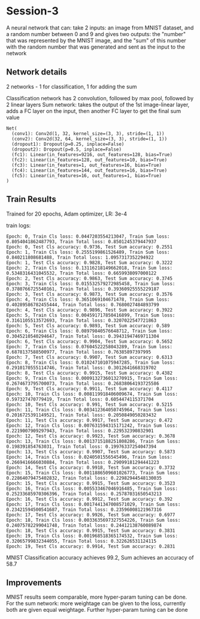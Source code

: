 # Session-3

A neural network that can:
take 2 inputs:
    an image from MNIST dataset, and
    a random number between 0 and 9
and gives two outputs:
    the "number" that was represented by the MNIST image, and
    the "sum" of this number with the random number that was generated and sent as the input to the network

## Network details

2 networks - 1 for classification, 1 for adding the sum

Classification network has 2 convolution, followed by max pool, followed by 2 linear layers
Sum network: takes the output of the 1st image-linear layer, adds a FC layer on the input, then another FC layer to get the final sum value

```
Net(
  (conv1): Conv2d(1, 32, kernel_size=(3, 3), stride=(1, 1))
  (conv2): Conv2d(32, 64, kernel_size=(3, 3), stride=(1, 1))
  (dropout1): Dropout(p=0.25, inplace=False)
  (dropout2): Dropout(p=0.5, inplace=False)
  (fc1): Linear(in_features=9216, out_features=128, bias=True)
  (fc2): Linear(in_features=128, out_features=10, bias=True)
  (fc3): Linear(in_features=1, out_features=16, bias=True)
  (fc4): Linear(in_features=144, out_features=16, bias=True)
  (fc5): Linear(in_features=16, out_features=1, bias=True)
)
```

## Train Results

Trained for 20 epochs, Adam optimizer, LR: 3e-4

train logs:

```
Epoch: 0, Train Cls loss: 0.0447203554213047, Train Sum loss: 0.8054041862487793, Train Total loss: 0.8501245379447937
Epoch: 0, Test Cls accuracy: 0.9736, Test Sum accuracy: 0.2551
Epoch: 1, Train Cls loss: 0.2555199861526489, Train Sum loss: 0.840211808681488, Train Total loss: 1.0957317352294922
Epoch: 1, Test Cls accuracy: 0.9828, Test Sum accuracy: 0.3222
Epoch: 2, Train Cls loss: 0.13116218149662018, Train Sum loss: 0.5348316431045532, Train Total loss: 0.6659938097000122
Epoch: 2, Test Cls accuracy: 0.9863, Test Sum accuracy: 0.3745
Epoch: 3, Train Cls loss: 0.015532579272985458, Train Sum loss: 0.3780766725540161, Train Total loss: 0.39360925555229187
Epoch: 3, Test Cls accuracy: 0.9873, Test Sum accuracy: 0.3576
Epoch: 4, Train Cls loss: 0.3651069104671478, Train Sum loss: 0.40289586782455444, Train Total loss: 0.7680027484893799
Epoch: 4, Test Cls accuracy: 0.9896, Test Sum accuracy: 0.3922
Epoch: 5, Train Cls loss: 0.004591717850416899, Train Sum loss: 0.3161105513572693, Train Total loss: 0.3207022547721863
Epoch: 5, Test Cls accuracy: 0.9893, Test Sum accuracy: 0.589
Epoch: 6, Train Cls loss: 0.08979840576648712, Train Sum loss: 0.3045210540294647, Train Total loss: 0.39431947469711304
Epoch: 6, Test Cls accuracy: 0.9904, Test Sum accuracy: 0.5652
Epoch: 7, Train Cls loss: 0.07604522258043289, Train Sum loss: 0.6878137588500977, Train Total loss: 0.76385897397995
Epoch: 7, Test Cls accuracy: 0.9907, Test Sum accuracy: 0.6313
Epoch: 8, Train Cls loss: 0.010247101075947285, Train Sum loss: 0.2910170555114746, Train Total loss: 0.3012641668319702
Epoch: 8, Test Cls accuracy: 0.9915, Test Sum accuracy: 0.4382
Epoch: 9, Train Cls loss: 0.0009132736013270915, Train Sum loss: 0.2674673795700073, Train Total loss: 0.26838064193725586
Epoch: 9, Test Cls accuracy: 0.9911, Test Sum accuracy: 0.4117
Epoch: 10, Train Cls loss: 0.008119918406009674, Train Sum loss: 0.597327470779419, Train Total loss: 0.6054474115371704
Epoch: 10, Test Cls accuracy: 0.991, Test Sum accuracy: 0.5215
Epoch: 11, Train Cls loss: 0.003412364050745964, Train Sum loss: 0.2016725391149521, Train Total loss: 0.2050849050283432
Epoch: 11, Test Cls accuracy: 0.9917, Test Sum accuracy: 0.472
Epoch: 12, Train Cls loss: 0.007631594315171242, Train Sum loss: 0.2219007909297943, Train Total loss: 0.229532390832901
Epoch: 12, Test Cls accuracy: 0.9923, Test Sum accuracy: 0.3678
Epoch: 13, Train Cls loss: 0.0013715188251808286, Train Sum loss: 0.198391854763031, Train Total loss: 0.19976337254047394
Epoch: 13, Test Cls accuracy: 0.9907, Test Sum accuracy: 0.5873
Epoch: 14, Train Cls loss: 0.0240501556545496, Train Sum loss: 0.2669416666030884, Train Total loss: 0.29099181294441223
Epoch: 14, Test Cls accuracy: 0.9918, Test Sum accuracy: 0.3732
Epoch: 15, Train Cls loss: 0.0011886509601026773, Train Sum loss: 0.22864079475402832, Train Total loss: 0.22982944548130035
Epoch: 15, Test Cls accuracy: 0.9915, Test Sum accuracy: 0.3523
Epoch: 16, Train Cls loss: 0.005533467046916485, Train Sum loss: 0.25233685970306396, Train Total loss: 0.25787031650543213
Epoch: 16, Test Cls accuracy: 0.9912, Test Sum accuracy: 0.392
Epoch: 17, Train Cls loss: 0.0017441347008571029, Train Sum loss: 0.23421594500541687, Train Total loss: 0.23596008121967316
Epoch: 17, Test Cls accuracy: 0.9926, Test Sum accuracy: 0.6977
Epoch: 18, Train Cls loss: 0.0033635697327554226, Train Sum loss: 0.24075782299041748, Train Total loss: 0.24412138760089874
Epoch: 18, Test Cls accuracy: 0.9915, Test Sum accuracy: 0.3831
Epoch: 19, Train Cls loss: 0.001968518365174532, Train Sum loss: 0.32065799832344055, Train Total loss: 0.322626531124115
Epoch: 19, Test Cls accuracy: 0.9914, Test Sum accuracy: 0.2831
```

MNIST Classification accuracy achieves 99.2, Sum achieves an accuracy of 58.7

## Improvements

MNIST results seem comparable, more hyper-param tuning can be done.
For the sum network: more weightage can be given to the loss, currently both are given equal weightage.
Further hyper-param tuning can be done